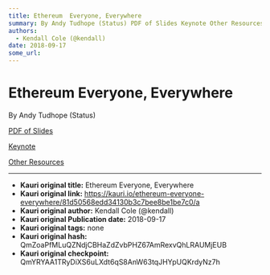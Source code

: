```yaml
---
title: Ethereum  Everyone, Everywhere
summary: By Andy Tudhope (Status) PDF of Slides Keynote Other Resources
authors:
  - Kendall Cole (@kendall)
date: 2018-09-17
some_url: 
---
```


# Ethereum  Everyone, Everywhere


By Andy Tudhope (Status)

[PDF of Slides](https://github.com/ethberlin-hackathon/Talks-presentations/blob/master/resources/ethereum-everyone-everywhere/Ethereum_Everyone_Everywhere.pdf)

[Keynote](https://github.com/ethberlin-hackathon/Talks-presentations/blob/master/resources/ethereum-everyone-everywhere/Ethereum_Everyone_Everywhere.key)

[Other Resources](https://get.status.im/)


---

- **Kauri original title:** Ethereum  Everyone, Everywhere
- **Kauri original link:** https://kauri.io/ethereum-everyone-everywhere/81d50568edd34130b3c7bee8be1be7c0/a
- **Kauri original author:** Kendall Cole (@kendall)
- **Kauri original Publication date:** 2018-09-17
- **Kauri original tags:** none
- **Kauri original hash:** QmZoaPfMLuQZNdjCBHaZdZvbPHZ67AmRexvQhLRAUMjEUB
- **Kauri original checkpoint:** QmYRYAA1TRyDiXS6uLXdt6qS8AnW63tqJHYpUQKrdyNz7h



